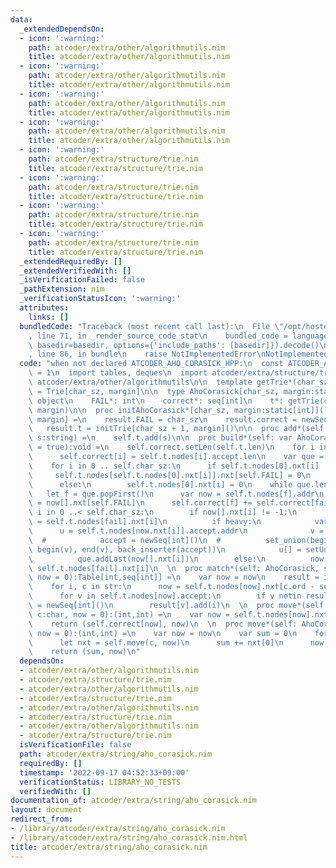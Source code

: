 ```yaml
---
data:
  _extendedDependsOn:
  - icon: ':warning:'
    path: atcoder/extra/other/algorithmutils.nim
    title: atcoder/extra/other/algorithmutils.nim
  - icon: ':warning:'
    path: atcoder/extra/other/algorithmutils.nim
    title: atcoder/extra/other/algorithmutils.nim
  - icon: ':warning:'
    path: atcoder/extra/other/algorithmutils.nim
    title: atcoder/extra/other/algorithmutils.nim
  - icon: ':warning:'
    path: atcoder/extra/other/algorithmutils.nim
    title: atcoder/extra/other/algorithmutils.nim
  - icon: ':warning:'
    path: atcoder/extra/structure/trie.nim
    title: atcoder/extra/structure/trie.nim
  - icon: ':warning:'
    path: atcoder/extra/structure/trie.nim
    title: atcoder/extra/structure/trie.nim
  - icon: ':warning:'
    path: atcoder/extra/structure/trie.nim
    title: atcoder/extra/structure/trie.nim
  - icon: ':warning:'
    path: atcoder/extra/structure/trie.nim
    title: atcoder/extra/structure/trie.nim
  _extendedRequiredBy: []
  _extendedVerifiedWith: []
  _isVerificationFailed: false
  _pathExtension: nim
  _verificationStatusIcon: ':warning:'
  attributes:
    links: []
  bundledCode: "Traceback (most recent call last):\n  File \"/opt/hostedtoolcache/Python/3.10.7/x64/lib/python3.10/site-packages/onlinejudge_verify/documentation/build.py\"\
    , line 71, in _render_source_code_stat\n    bundled_code = language.bundle(stat.path,\
    \ basedir=basedir, options={'include_paths': [basedir]}).decode()\n  File \"/opt/hostedtoolcache/Python/3.10.7/x64/lib/python3.10/site-packages/onlinejudge_verify/languages/nim.py\"\
    , line 86, in bundle\n    raise NotImplementedError\nNotImplementedError\n"
  code: "when not declared ATCODER_AHO_CORASICK_HPP:\n  const ATCODER_AHO_CORASICK_HPP*\
    \ = 1\n  import tables, deques\n  import atcoder/extra/structure/trie\n  import\
    \ atcoder/extra/other/algorithmutils\n\n  template getTrie*(char_sz, margin:static[int]):typedesc\
    \ = Trie[char_sz, margin]\n\n  type AhoCorasick[char_sz, margin:static[int]] =\
    \ object\n    FAIL*: int\n    correct*: seq[int]\n    t*: getTrie(char_sz + 1,\
    \ margin)\n\n  proc initAhoCorasick*[char_sz, margin:static[int]](): AhoCorasick[char_sz,\
    \ margin] =\n    result.FAIL = char_sz\n    result.correct = newSeq[int]()\n \
    \   result.t = initTrie[char_sz + 1, margin]()\n\n  proc add*(self: var AhoCorasick,\
    \ s:string) =\n    self.t.add(s)\n\n  proc build*(self: var AhoCorasick, heavy\
    \ = true):void =\n    self.correct.setLen(self.t.len)\n    for i in 0..<self.t.len:\n\
    \      self.correct[i] = self.t.nodes[i].accept.len\n    var que = initDeque[int]()\n\
    \    for i in 0 .. self.char_sz:\n      if self.t.nodes[0].nxt[i] != -1:\n   \
    \     self.t.nodes[self.t.nodes[0].nxt[i]].nxt[self.FAIL] = 0\n        que.addLast(self.t.nodes[0].nxt[i])\n\
    \      else:\n        self.t.nodes[0].nxt[i] = 0\n    while que.len > 0:\n   \
    \   let f = que.popFirst()\n      var now = self.t.nodes[f].addr\n      let fail\
    \ = now[].nxt[self.FAIL]\n      self.correct[f] += self.correct[fail]\n      for\
    \ i in 0 ..< self.char_sz:\n        if now[].nxt[i] != -1:\n          self.t.nodes[now.nxt[i]].nxt[self.FAIL]\
    \ = self.t.nodes[fail].nxt[i]\n          if heavy:\n            var\n        \
    \      u = self.t.nodes[now.nxt[i]].accept.addr\n              v = self.t.nodes[self.t.nodes[fail].nxt[i]].accept.addr\n\
    \  #            accept = newSeq[int]()\n  #          set_union(begin(u), end(u),\
    \ begin(v), end(v), back_inserter(accept))\n            u[] = setUnion(u[], v[])\n\
    \          que.addLast(now[].nxt[i])\n        else:\n          now[].nxt[i] =\
    \ self.t.nodes[fail].nxt[i]\n  \n  proc match*(self: AhoCorasick, str: string,\
    \ now = 0):Table[int,seq[int]] =\n    var now = now\n    result = initTable[int,seq[int]]()\n\
    \    for i, c in str:\n      now = self.t.nodes[now].nxt[c.ord - self.margin]\n\
    \      for v in self.t.nodes[now].accept:\n        if v notin result: result[v]\
    \ = newSeq[int]()\n        result[v].add(i)\n  \n  proc move*(self: AhoCorasick,\
    \ c:char, now = 0):(int,int) =\n    var now = self.t.nodes[now].nxt[c.ord - self.margin]\n\
    \    return (self.correct[now], now)\n  \n  proc move*(self: AhoCorasick, str:string,\
    \ now = 0):(int,int) =\n    var now = now\n    var sum = 0\n    for c in str:\n\
    \      let nxt = self.move(c, now)\n      sum += nxt[0]\n      now = nxt[1]\n\
    \    return (sum, now)\n"
  dependsOn:
  - atcoder/extra/other/algorithmutils.nim
  - atcoder/extra/structure/trie.nim
  - atcoder/extra/other/algorithmutils.nim
  - atcoder/extra/structure/trie.nim
  - atcoder/extra/other/algorithmutils.nim
  - atcoder/extra/structure/trie.nim
  - atcoder/extra/other/algorithmutils.nim
  - atcoder/extra/structure/trie.nim
  isVerificationFile: false
  path: atcoder/extra/string/aho_corasick.nim
  requiredBy: []
  timestamp: '2022-09-17 04:52:33+09:00'
  verificationStatus: LIBRARY_NO_TESTS
  verifiedWith: []
documentation_of: atcoder/extra/string/aho_corasick.nim
layout: document
redirect_from:
- /library/atcoder/extra/string/aho_corasick.nim
- /library/atcoder/extra/string/aho_corasick.nim.html
title: atcoder/extra/string/aho_corasick.nim
---
```

